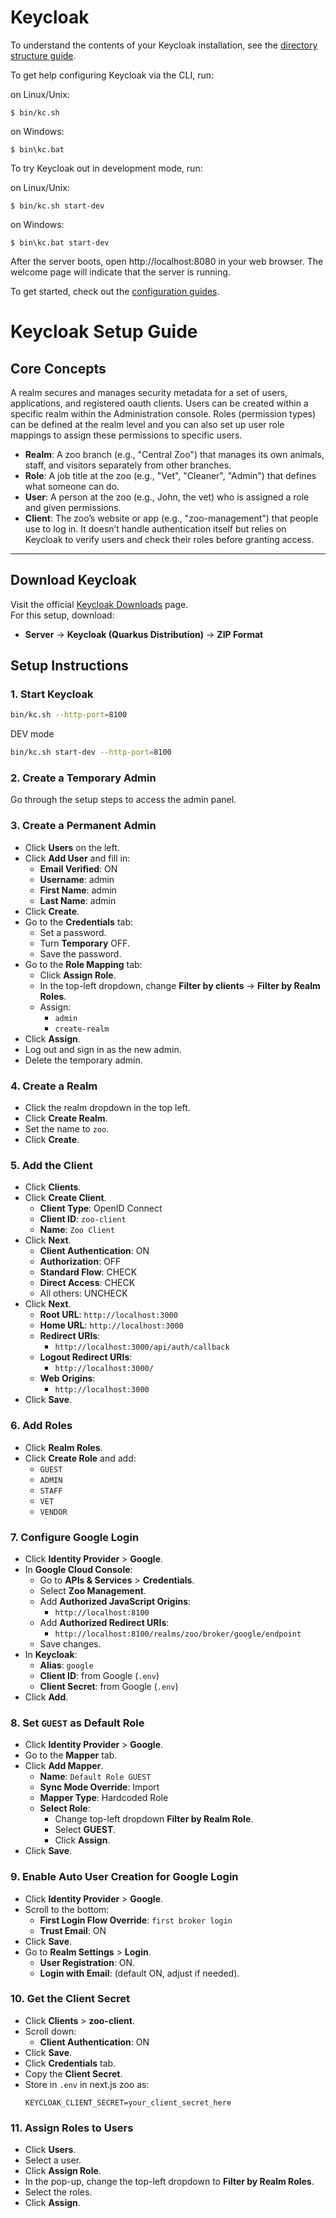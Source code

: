 Keycloak
========

To understand the contents of your Keycloak installation, see the [directory structure guide](https://www.keycloak.org/server/directory-structure).

To get help configuring Keycloak via the CLI, run:

on Linux/Unix:

    $ bin/kc.sh

on Windows:

    $ bin\kc.bat

To try Keycloak out in development mode, run: 

on Linux/Unix:

    $ bin/kc.sh start-dev

on Windows:

    $ bin\kc.bat start-dev

After the server boots, open http://localhost:8080 in your web browser. The welcome page will indicate that the server is running.

To get started, check out the [configuration guides](https://www.keycloak.org/guides#server).


# Keycloak Setup Guide

## Core Concepts

A realm secures and manages security metadata for a set of users, applications, and registered oauth clients. 
Users can be created within a specific realm within the Administration console. 
Roles (permission types) can be defined at the realm level 
and you can also set up user role mappings to assign these permissions to specific users.

- **Realm**: A zoo branch (e.g., "Central Zoo") that manages its own animals, staff, and visitors separately from other branches.
- **Role**: A job title at the zoo (e.g., "Vet", "Cleaner", "Admin") that defines what someone can do.
- **User**: A person at the zoo (e.g., John, the vet) who is assigned a role and given permissions.
- **Client**: The zoo’s website or app (e.g., "zoo-management") that people use to log in. It doesn’t handle authentication itself but relies on Keycloak to verify users and check their roles before granting access.

---

## Download Keycloak  
Visit the official [Keycloak Downloads](https://www.keycloak.org/downloads) page.  
For this setup, download:  
- **Server** → **Keycloak (Quarkus Distribution)** → **ZIP Format**

## Setup Instructions

### 1. Start Keycloak
```sh
bin/kc.sh --http-port=8100
```
DEV mode
```sh
bin/kc.sh start-dev --http-port=8100
```

### 2. Create a Temporary Admin  
Go through the setup steps to access the admin panel.

### 3. Create a Permanent Admin  
- Click **Users** on the left.
- Click **Add User** and fill in:
  - **Email Verified**: ON
  - **Username**: admin
  - **First Name**: admin
  - **Last Name**: admin
- Click **Create**.
- Go to the **Credentials** tab:
  - Set a password.
  - Turn **Temporary** OFF.
  - Save the password.
- Go to the **Role Mapping** tab:
  - Click **Assign Role**.
  - In the top-left dropdown, change **Filter by clients** → **Filter by Realm Roles**.
  - Assign:
    - `admin`
    - `create-realm`
- Click **Assign**.
- Log out and sign in as the new admin.
- Delete the temporary admin.

### 4. Create a Realm
- Click the realm dropdown in the top left.
- Click **Create Realm**.
- Set the name to `zoo`.
- Click **Create**.

### 5. Add the Client
- Click **Clients**.
- Click **Create Client**.
  - **Client Type**: OpenID Connect
  - **Client ID**: `zoo-client`
  - **Name**: `Zoo Client`
- Click **Next**.
  - **Client Authentication**: ON
  - **Authorization**: OFF
  - **Standard Flow**: CHECK
  - **Direct Access**: CHECK
  - All others: UNCHECK
- Click **Next**.
  - **Root URL**: `http://localhost:3000`
  - **Home URL**: `http://localhost:3000`
  - **Redirect URIs**:  
    - `http://localhost:3000/api/auth/callback`
  - **Logout Redirect URIs**:
    - `http://localhost:3000/`
  - **Web Origins**:
    - `http://localhost:3000`
- Click **Save**.

### 6. Add Roles
- Click **Realm Roles**.
- Click **Create Role** and add:
  - `GUEST`
  - `ADMIN`
  - `STAFF`
  - `VET`
  - `VENDOR`

### 7. Configure Google Login
- Click **Identity Provider** > **Google**.
- In **Google Cloud Console**:
  - Go to **APIs & Services** > **Credentials**.
  - Select **Zoo Management**.
  - Add **Authorized JavaScript Origins**:
    - `http://localhost:8100`
  - Add **Authorized Redirect URIs**:
    - `http://localhost:8100/realms/zoo/broker/google/endpoint`
  - Save changes.
- In **Keycloak**:
  - **Alias**: `google`
  - **Client ID**: from Google (`.env`)
  - **Client Secret**: from Google (`.env`)
- Click **Add**.

### 8. Set `GUEST` as Default Role
- Click **Identity Provider** > **Google**.
- Go to the **Mapper** tab.
- Click **Add Mapper**.
  - **Name**: `Default Role GUEST`
  - **Sync Mode Override**: Import
  - **Mapper Type**: Hardcoded Role
  - **Select Role**:
    - Change top-left dropdown **Filter by Realm Role**.
    - Select **GUEST**.
    - Click **Assign**.
- Click **Save**.

### 9. Enable Auto User Creation for Google Login
- Click **Identity Provider** > **Google**.
- Scroll to the bottom:
  - **First Login Flow Override**: `first broker login`
  - **Trust Email**: ON
- Click **Save**.
- Go to **Realm Settings** > **Login**.
  - **User Registration**: ON.
  - **Login with Email**: (default ON, adjust if needed).

### 10. Get the Client Secret
- Click **Clients** > **zoo-client**.
- Scroll down:
  - **Client Authentication**: ON
- Click **Save**.
- Click **Credentials** tab.
- Copy the **Client Secret**.
- Store in `.env` in next.js zoo as:
  ```env
  KEYCLOAK_CLIENT_SECRET=your_client_secret_here
  ```

### 11. Assign Roles to Users
- Click **Users**.
- Select a user.
- Click **Assign Role**.
- In the pop-up, change the top-left dropdown to **Filter by Realm Roles**.
- Select the roles.
- Click **Assign**.